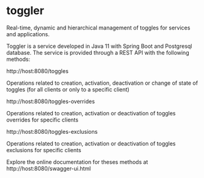 # toggler
 Real-time, dynamic and hierarchical management of toggles for services and applications.

 Toggler is a service developed in Java 11 with Spring Boot and Postgresql database. The service is provided through a REST API with the following methods:

 http://host:8080/toggles

 Operations related to creation, activation, deactivation or change of state of toggles (for all clients or only to a specific client)
 
 http://host:8080/toggles-overrides

 Operations related to creation, activation or deactivation of toggles overrides for specific clients
 
 http://host:8080/toggles-exclusions
 
 Operations related to creation, activation or deactivation of toggles exclusions for specific clients
 
 Explore the online documentation for theses methods at http://host:8080/swagger-ui.html
